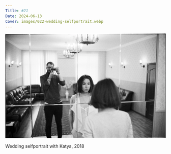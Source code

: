 ```yaml
---
Title: #21
Date: 2024-06-13
Cover: images/022-wedding-selfportrait.webp
---
```


![Wedding selfportrait, 2018](images/022-wedding-selfportrait@2x.webp)

Wedding selfportrait with Katya, 2018

